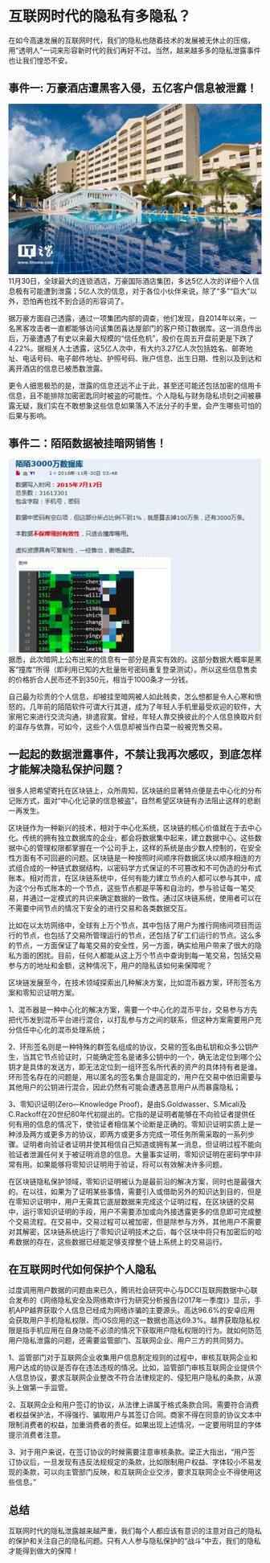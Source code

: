 # 互联网时代的隐私有多隐私？
在如今高速发展的互联网时代，我们的隐私也随着技术的发展被无休止的压缩，用“透明人”一词来形容新时代的我们再好不过。当然，越来越多多的隐私泄露事件也让我们惶恐不安。
## 事件一: 万豪酒店遭黑客入侵，五亿客户信息被泄露！
![](https://github.com/xiaobaishangxian/homework/blob/gh-pages/images/7d5cd82d01014171852b7da8fcebc971.jpeg?raw=true)  
11月30日，全球最大的连锁酒店，万豪国际酒店集团，多达5亿人次的详细个人信息极有可能遭到泄露；5亿人次的信息，对于各位小伙伴来说，除了“多”“巨大”以外，恐怕再也找不到合适的形容词了。 

据万豪方面自己透露，通过一项集团内部的调查，他们发现，自2014年以来，一名黑客攻击者一直都能够访问该集团喜达屋部门的客户预订数据库。这一消息传出后，万豪遭遇了有史以来最大规模的“信任危机”，股价在周五开盘前更是下跌了4.22%。据相关人士透露，这5亿人次中，有大约3.27亿人次包括姓名、邮寄地址、电话号码、电子邮件地址、护照号码、账户信息、出生日期、性别以及到达和离开酒店的信息已被悉数泄露。

更令人细思极恐的是，泄露的信息还远不止于此，甚至还可能还包括加密的信用卡信息，且不能排除加密密匙同时被盗的可能性。个人隐私与财务隐私顷刻之间被暴露无疑，我们实在不敢想象这些信息如果落入不法分子的手里，会产生哪些可怕的后果与影响。

## 事件二：陌陌数据被挂暗网销售！
![](https://github.com/xiaobaishangxian/homework/blob/gh-pages/images/653990-201812031827490248.jpg?raw=true)
据悉，此次暗网上公布出来的信息有一部分是真实有效的。这部分数据大概率是黑客“撞库”所得（即利用已知的大批量账号密码重复登录测试）。所以这些信息售卖的价格折合人民币还不到350元，相当于1000条才一分钱。

自己最为珍贵的个人信息，却被挂至暗网被人如此贱卖，怎么想都是令人心寒和愤怒的。几年前的陌陌软件可谓大行其道，成为了年轻人手机里最受欢迎的软件，大家用它来进行交流沟通，排遣寂寞。曾经，年轻人靠交换彼此的个人信息换取片刻的温存与依靠，可如今，这些个人信息却被当作白菜一般被兜售交易。
## 一起起的数据泄露事件，不禁让我再次感叹，到底怎样才能解决隐私保护问题？
很多人把希望寄托在区块链上，众所周知，区块链的显著特点便是去中心化的分布记账方式，面对“中心化记录的信息被盗”，自然希望区块链有办法阻止这样的悲剧一再发生。

区块链作为一种新兴的技术，相对于中心化系统，区块链的核心价值就在于去中心化。传统的拥有独立数据库的企业，都会将数据集中起来，建立数据中心。这些数据中心的管理权限都掌握在一个公司手上，这样的系统是由少数人控制的，在安全性方面有不可回避的问题。区块链是一种按照时间顺序将数据区块以顺序相连的方式组合成的一种链式数据结构，以密码学方式保证的不可篡改和不可伪造的分布式账本。相对而言，在区块链系统中，任何有能力建立节点的人都可以参与其中，成为这个分布式账本的一个节点，这些节点都是平等和自治的，参与验证每一笔交易，并通过一定模式的共识来确定数据的一致性。通过区块链系统，使用者可以在不需要中间节点的情况下安全的进行交易和各类数据交互。

比如在以太坊网络中，全球有上万个节点，其中包括了用户为推行网络间项目而运行的节点，也包括了交易所管理运行的节点，还包括了矿工们运行的节点。这么多的节点，一方面保证了每笔交易的安全性，另一方面，确实给用户带来了很大的隐私方面的困扰。目前，任何人都能从这上万个节点中查询到每一笔交易，包括交易参与方的地址和金额，这种情况下，用户的隐私该如何来保障呢？

区块链发展至今，在技术领域探索出几种解决方案，比如混币器方案，环形签名方案和零知识证明方案。

1、混币器是一种中心化的解决方案，需要一个中心化的混币平台，交易参与方先把代币发到混币平台进行混合，以打乱参与方之间的联系，但这种方案需要用户充分信任中心化的混币处理系统；

2、环形签名则是一种特殊的群签名组成的协议，交易的签名由私钥和众多公钥产生，当其它节点验证时，只能确定签名是诸多公钥中的一个，确无法定位到哪个公钥才是具体的发送方，即无法定位到一组环签名所代表的资产的具体持有者是谁。环形签名存在的问题是，用以匿名的签名集合是固定的，用户在交易中依旧需要与其他用户的公钥进行混合，因此仍然有可能会遭遇恶意用户从而暴露隐私；

3、零知识证明(Zero—Knowledge Proof)，是由S.Goldwasser、S.Micali及C.Rackoff在20世纪80年代初提出的。它指的是证明者能够在不向验证者提供任何有用的信息的情况下，使验证者相信某个论断是正确的。零知识证明实质上是一种涉及两方或更多方的协议，即两方或更多方完成一项任务所需采取的一系列步骤。证明者向验证者证明并使其相信自己知道或拥有某一消息，但证明过程不能向验证者泄漏任何关于被证明消息的信息。大量事实证明，零知识证明在密码学中非常有用。如果能够将零知识证明用于验证，将可以有效解决许多问题。

在区块链隐私保护领域，零知识证明被认为是最前沿的解决方案，同时也是最强大的。在以往，如果为了证明某些事情，需要引入或借助另外的知识达到目的，但是在零知识证明中，用户无需其它底层数据来完成这个证明过程，在区块链的交易中，运行零知识证明的手段，用户不需要添加或向外接透露更多的信息即可完成整个交易流程。在交易中，交易过程可以被加密，但是除参与方外，其他用户不需要对其解密，区块链系统运行了零知识证明技术之后，每个区块中将只有加密后的哈希数据的存在，这些数据已经能足够支撑整个链上系统上的交易运行。

## 在互联网时代如何保护个人隐私
过度调用用户数据的问题由来已久，腾讯社会研究中心与DCCI互联网数据中心联合发布的《网络隐私安全及网络欺诈行为研究分析报告(2017年一季度)》显示，手机APP越界获取个人信息已经成为网络诈骗的主要源头。高达96.6%的安卓应用会获取用户手机隐私权限，而iOS应用的这一数据也高达69.3%。越界获取隐私权限是指手机应用在自身功能不必须的情况下获取用户隐私权限的行为。就如何防范用户隐私泄露的问题，还需要监管部门、互联网企业、用户三方的共同努力。

1、监管部门对于互联网企业收集用户信息制定规则的过程中，审核互联网企业和用户达成的协议是否存在违法违规的情况。比如，监管部门审核互联网企业提供个人信息协议，要求互联网企业整改不符合法律规定的、侵犯用户隐私的条款，从源头上做第一手监管。

2、互联网企业和用户签订的协议，从法律上讲属于格式条款合同。需要符合消费者权益保护法，不得强行、骗取用户与其签订合同。商家不得在同意的协议文本中限制消费者的权益，加重消费者的责任。如果出现上述情况，一定要用明显的字体提示消费者注意。

3、对于用户来说，在签订协议的时候需要注意审核条款。梁正大指出，“用户签订协议后，一旦发现有违反法规规定的条款，比如限制用户权益、字体较小不易发现的条款，可以向主管部门反映，和互联网企业交涉，要求互联网企业不得使用这些信息。”

## 总结
互联网时代的隐私泄露越来越严重，我们每个人都应该有意识的注意对自己的隐私的保护和关注自己的隐私问题。只有人人参与隐私保护的“战斗”中去，我们的隐私才能得到做大的保障！

